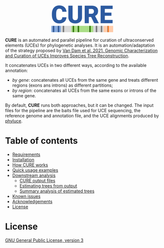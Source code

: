<p align="center"><img src="misc/logo.png" alt="CURE" width="40%"></p>

**CURE** is an automated and parallel pipeline for curation of ultraconserved elements (UCEs) for phylogenetic analyses. It is an automation/adaptation of the strategy proposed by [Van Dam et al. 2021. Genomic Characterization and Curation of UCEs Improves Species Tree Reconstruction](https://academic.oup.com/sysbio/article/70/2/307/5880562#227740768). 

It concatenates UCEs in two different ways, according to the available annotation:

* _by gene_: concatenates all UCEs from the same gene and treats different regions (exons ans introns) as different partitions;
* _by region_: concatenates all UCEs from the same exons or introns of the same gene. 

By default, **CURE** runs both approaches, but it can be changed. The input files for the pipeline are the baits file used for UCE sequencing, the reference genome and annotation file, and the UCE alignments produced by [phyluce](https://phyluce.readthedocs.io/en/latest/).

# Table of contents

* [Requirements](#requirements)
* [Installation](#installation)
* [How CURE works](#how-cure-works)
* [Quick usage examples](#quick-usage-examples)
* [Downstream analysis](#downstream-analysis)
    * [CURE output files](#cure-output-files)
    * [Estimating trees from output](#estimating-trees-from-output)
    * [Summary analysis of estimated trees](#summary-analysis-of-estimated-trees)
* [Known issues](#known-issues)
* [Acknowledgements](#acknowledgements)
* [License](#license)


# License

[GNU General Public License, version 3](https://www.gnu.org/licenses/gpl-3.0.html)
